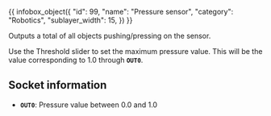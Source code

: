 {{ infobox_object({
	"id": 99,
	"name": "Pressure sensor",
	"category": "Robotics",
	"sublayer_width": 15,
}) }}

Outputs a total of all objects pushing/pressing on the sensor.

Use the Threshold slider to set the maximum pressure value. This will be the value corresponding to 1.0 through **`OUT0`**.

## Socket information
- **`OUT0`**: Pressure value between 0.0 and 1.0